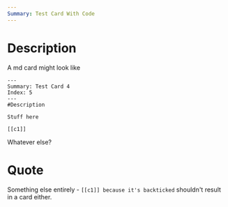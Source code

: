 ```yaml
---
Summary: Test Card With Code
---
```


# Description

A md card might look like

```
---
Summary: Test Card 4
Index: 5
---
#Description

Stuff here

[[c1]]
```

Whatever else?

# Quote

Something else entirely - `[[c1]] because it's backticked` shouldn't result in a card either.
